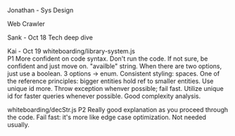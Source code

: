 
Jonathan - 
Sys Design 

Web Crawler 

Sank - Oct 18
Tech deep dive 



Kai - Oct 19 
whiteboarding/library-system.js  
P1
More confident on code syntax.
Don't run the code. If not sure, be confident and just move on.
"availble" string. When there are two options, just use a boolean. 3 options -> enum.
Consistent styling: spaces.
One of the reference principles: bigger entities hold ref to smaller entities.
Use unique id more.
Throw exception whenver possible; fail fast.
Utilize unique id for faster queries whenever possible.
Good complexity analysis.

whiteboarding/decStr.js 
P2
Really good explanation as you proceed through the code.
Fail fast: it's more like edge case optimization. Not needed usually.